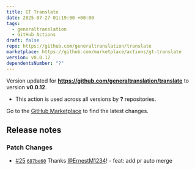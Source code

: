 ```yaml
---
title: GT Translate
date: 2025-07-27 01:19:00 +00:00
tags:
  - generaltranslation
  - GitHub Actions
draft: false
repo: https://github.com/generaltranslation/translate
marketplace: https://github.com/marketplace/actions/gt-translate
version: v0.0.12
dependentsNumber: "?"
---
```



Version updated for **https://github.com/generaltranslation/translate** to version **v0.0.12**.
- This action is used across all versions by **?** repositories.

Go to the [GitHub Marketplace](https://github.com/marketplace/actions/gt-translate) to find the latest changes.

## Release notes

### Patch Changes

-   [#25](https://github.com/generaltranslation/translate/pull/25) [`687be60`](https://github.com/generaltranslation/translate/commit/687be609bf597dbceb820c077b2f9ec341107fbe) Thanks [@ErnestM1234](https://github.com/ErnestM1234)! - feat: add pr auto merge

